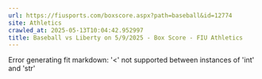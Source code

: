 ```yaml
---
url: https://fiusports.com/boxscore.aspx?path=baseball&id=12774
site: Athletics
crawled_at: 2025-05-13T10:04:42.952997
title: Baseball vs Liberty on 5/9/2025 - Box Score - FIU Athletics
---
```


Error generating fit markdown: '<' not supported between instances of 'int' and 'str'